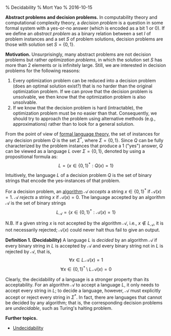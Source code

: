 % Decidability
% Mort Yao
% 2016-10-15

**Abstract problems and decision problems.** In computability theory and computational complexity theory, a *decision problem* is a question in some formal system with a yes-or-no answer (which is encoded as a bit $1$ or $0$). If we define an *abstract problem* as a binary relation between a set $I$ of problem instances and a set $S$ of problem solutions, decision problems are those with solution set $S=\{0,1\}$.

**Motivation.** Unsurprisingly, many abstract problems are not decision problems but rather *optimization problems*, in which the solution set $S$ has more than 2 elements or is infinitely large. Still, we are interested in decision problems for the following reasons:

1. Every optimization problem can be reduced into a decision problem (does an optimal solution exist?) that is no harder than the original optimization problem. If we can prove that the decision problem is unsolvable, we then know that the optimization problem is also unsolvable.
2. If we know that the decision problem is hard (intractable), the optimization problem must be no easier than that. Consequently, we should try to approach the problem using alternative methods (e.g., approximations) rather than to look for a general solution.

From the point of view of [formal language theory](../language), the set of instances for any decision problem $Q$ is the set $\Sigma^*$, where $\Sigma=\{0,1\}$. Since $Q$ can be fully characterized by the problem instances that produce a $1$ ("yes") answer, $Q$ can be viewed as a language $L$ over $\Sigma=\{0,1\}$, denoted by using a propositional formula as:
$$L = \{x \in \{0,1\}^*: Q(x) = 1\}$$

Intuitively, the language $L$ of a decision problem $Q$ is the set of binary strings that encode the yes-instances of that problem.

For a decision problem, an [algorithm](../algorithm) $\mathcal{A}$ *accepts* a string $x \in \{0,1\}^*$ if $\mathcal{A}(x)=1$. $\mathcal{A}$ *rejects* a string $x$ if $\mathcal{A}(x)=0$. The language accepted by an algorithm $\mathcal{A}$ is the set of binary strings
$$L_\mathcal{A} = \{x \in \{0,1\}^*: \mathcal{A}(x) = 1\}$$

N.B. If a given string $x$ is not accepted by the algorithm $\mathcal{A}$, i.e., $x \not\in L_\mathcal{A}$, it is not necessarily rejected; $\mathcal{A}(x)$ could never halt thus fail to give an output.

**Definition 1. (Decidability)** A language $L$ is *decided* by an algorithm $\mathcal{A}$ if every binary string in $L$ is accepted by $\mathcal{A}$ and every binary string not in $L$ is rejected by $\mathcal{A}$, that is,
$$\forall x \in L . \mathcal{A}(x)=1$$
$$\forall x \in \{0,1\}^* \setminus L . \mathcal{A}(x)=0$$

Clearly, the decidability of a language is a stronger property than its acceptability. For an algorithm $\mathcal{A}$ to accept a language $L$, it only needs to accept every string in $L$; to decide a language, however, $\mathcal{A}$ must explicitly accept or reject every string in $\Sigma^*$. In fact, there are languages that cannot be decided by any algorithm; that is, the corresponding decision problems are *undecidable*, such as Turing's halting problem.

**Further topics.**

* [Undecidability](undecidability)
